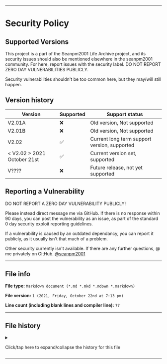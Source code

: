 
***

# Security Policy

## Supported Versions

This project is a part of the Seanpm2001 Life Archive project, and its security issues should also be mentioned elsewhere in the seanpm2001 community. For here, report issues with the security label. DO NOT REPORT ZERO DAY VULNERABILITIES PUBLICLY.

Security vulnerabilities shouldn't be too common here, but they may/will still happen.

## Version history

| Version | Supported          | Support status |
| ------- | ------------------ |-----------------|
| V2.01A | :x: | Old version, Not supported |
| V2.01B | :x: | Old version, Not supported |
| V2.02 | :white_check_mark: | Current long term support version, supported |
| < V2.02 > 2021 October 21st   | :white_check_mark:                | Current version set, supported |
| V???? | :x: | Future release, not yet supported |

## Reporting a Vulnerability

DO NOT REPORT A ZERO DAY VULNERABILITY PUBLICLY!

Please instead direct message me via GitHub. If there is no response within 90 days, you can post the vulnerability as an issue, as part of the standard 0 day security exploit reporting guidelines.

If a vulnerability is caused by an outdated dependancy, you can report it publicly, as it usually isn't that much of a problem.

Other security currently isn't available. If there are any further questions, @ me privately on GitHub. [@seanpm2001](https://github.com/seanpm2001/)

***

## File info

**File type:** `Markdown document (*.md *.mkd *.mdown *.markdown)`

**File version:** `1 (2021, Friday, October 22nd at 7:13 pm)`

**Line count (including blank lines and compiler line):** `77`

***

## File history

<details><summary><p>Click/tap here to expand/collapse the history for this file</p></summary>

**Version 1 (2021, Friday, October 22nd at 7:13 pm)**

> Changes:

> * Started the file

> * Added the supported versions section

> * Added the version history section (accounting for the first 84/85 versions)

> * Added the reporting a vulnerability section

> * Added the file info section

> * Added the file history section

> * No other changes in version 1

**Version 2 (Coming soon)**

> Changes:

> * Coming soon!

> * No other changes in version 2

</details>

***

